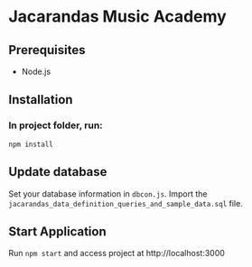 # Jacarandas Music Academy

## Prerequisites

* Node.js

## Installation

### In project folder, run:

```
npm install
```

## Update database

Set your database information in `dbcon.js`. Import the `jacarandas_data_definition_queries_and_sample_data.sql` file.

## Start Application

Run `npm start` and access project at http://localhost:3000
